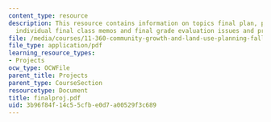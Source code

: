 ```yaml
---
content_type: resource
description: This resource contains information on topics final plan, project report,
  individual final class memos and final grade evaluation issues and project expectations.
file: /media/courses/11-360-community-growth-and-land-use-planning-fall-2006/3b96f84f14c55cfbe0d7a00529f3c689_finalproj.pdf
file_type: application/pdf
learning_resource_types:
- Projects
ocw_type: OCWFile
parent_title: Projects
parent_type: CourseSection
resourcetype: Document
title: finalproj.pdf
uid: 3b96f84f-14c5-5cfb-e0d7-a00529f3c689
---
```

